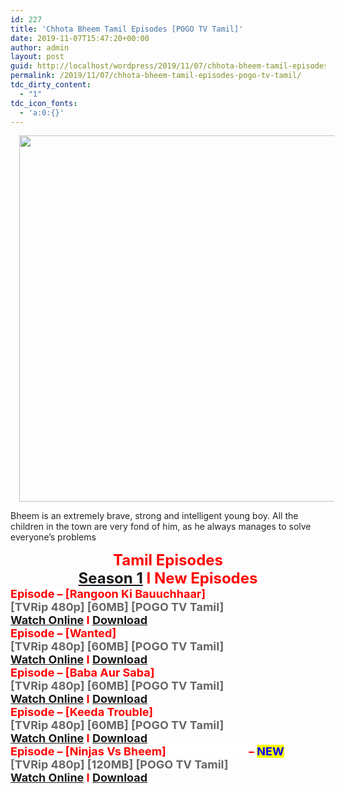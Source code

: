 ```yaml
---
id: 227
title: 'Chhota Bheem Tamil Episodes [POGO TV Tamil]'
date: 2019-11-07T15:47:20+00:00
author: admin
layout: post
guid: http://localhost/wordpress/2019/11/07/chhota-bheem-tamil-episodes-pogo-tv-tamil/
permalink: /2019/11/07/chhota-bheem-tamil-episodes-pogo-tv-tamil/
tdc_dirty_content:
  - "1"
tdc_icon_fonts:
  - 'a:0:{}'
---
```

<div dir="ltr" style="text-align: left;" trbidi="on">
  <div class="separator" style="clear: both; text-align: center;">
    <a href="https://4.bp.blogspot.com/-4CDD4Yt6rd0/XJCIjkQQslI/AAAAAAAAAPM/TvJtHxpLzsUKeOWUfCya9DSlWzTaU_VxgCEwYBhgL/s1600/GGLPM-CB10A-500x515.jpg" imageanchor="1" style="margin-left: 1em; margin-right: 1em;"><img loading="lazy" border="0" data-original-height="515" data-original-width="562" height="586" src="https://4.bp.blogspot.com/-4CDD4Yt6rd0/XJCIjkQQslI/AAAAAAAAAPM/TvJtHxpLzsUKeOWUfCya9DSlWzTaU_VxgCEwYBhgL/s640/GGLPM-CB10A-500x515.jpg" width="640" /></a>
  </div>
  
  <h3 class="bNg8Rb" style="background-color: white; clip: rect(1px, 1px, 1px, 1px); color: #222222; font-family: arial, sans-serif; font-size: medium; font-weight: normal; height: 1px; line-height: 1.1; margin: 0px; outline: 0px; overflow: hidden; padding: 0px; position: absolute; transition: all 0s ease 0s; white-space: nowrap; width: 1px; z-index: -1000;">
    Description
  </h3>
  
  <p>
    <span style="background-color: white; color: #222222; font-family: "arial" , sans-serif; font-size: xx-small; margin: 0px; outline: 0px; padding: 0px; transition: all 0s ease 0s;">Bheem is an extremely brave, strong and intelligent young boy. All the children in the town are very fond of him, as he always manages to solve everyone&#8217;s problems</span>
  </p>
  
  <div style="text-align: center;">
    <span style="background-color: white; font-family: "arial" , sans-serif; margin: 0px; outline: 0px; padding: 0px; transition: all 0s ease 0s;"><span style="color: red; font-size: x-large;"><b>Tamil Episodes</b></span></span>
  </div>
  
  <div style="text-align: center;">
    <span style="background-color: white; font-family: "arial" , sans-serif; margin: 0px; outline: 0px; padding: 0px; transition: all 0s ease 0s;"><span style="color: red; font-size: x-large;"><b><a href="https://toonnetworktamil2.blogspot.com/2019/03/chhota-bheem-season-1-tamil-episodes.html">Season 1</a> I New Episodes</b></span></span>
  </div>
  
  <div style="text-align: left;">
    <span style="background-color: white; font-family: "arial" , sans-serif; margin: 0px; outline: 0px; padding: 0px; transition: all 0s ease 0s;"><span style="color: red; font-size: large;"><b>Episode &#8211; [Rangoon Ki Bauuchhaar]</b></span></span>
  </div>
  
  <div style="text-align: left;">
    <span style="background-color: white; font-family: "arial" , sans-serif; margin: 0px; outline: 0px; padding: 0px; transition: all 0s ease 0s;"><span style="color: #666666; font-size: large;"><b>[TVRip 480p] [60MB] [POGO TV Tamil]</b></span></span>
  </div>
  
  <div style="text-align: left;">
    <span style="background-color: white; font-family: "arial" , sans-serif; margin: 0px; outline: 0px; padding: 0px; transition: all 0s ease 0s;"><span style="font-size: large;"><b><span style="color: #222222;"><a href="https://toonnetworktamilvideos.blogspot.com/p/chhota-bheem-tamil-episode-rangoon-ki.html">Watch Online</a> </span><span style="color: red;">I</span><span style="color: #222222;"> <a href="https://drive.google.com/file/d/139Sk-c-8dLm-wW7yyEza8eVQoAKywsuI/view">Download</a></span></b></span></span>
  </div>
  
  <div style="text-align: left;">
    <span style="background-color: white; font-family: "arial" , sans-serif; margin: 0px; outline: 0px; padding: 0px; transition: all 0s ease 0s;"><span style="color: red; font-size: large;"><b>Episode &#8211; [Wanted]</b></span></span>
  </div>
  
  <div style="text-align: left;">
    <span style="background-color: white; font-family: "arial" , sans-serif; margin: 0px; outline: 0px; padding: 0px; transition: all 0s ease 0s;"><span style="color: #666666; font-size: large;"><b>[TVRip 480p] [60MB] [POGO TV Tamil]</b></span></span>
  </div>
  
  <div style="text-align: left;">
    <span style="background-color: white; font-family: "arial" , sans-serif; margin: 0px; outline: 0px; padding: 0px; transition: all 0s ease 0s;"><span style="font-size: large;"><b><span style="color: #222222;"><a href="https://toonnetworktamilvideos.blogspot.com/p/chhota-bheem-tamil-episode-wanted.html">Watch Online</a> </span><span style="color: red;">I</span><span style="color: #222222;"> <a href="https://drive.google.com/file/d/1g6-M0LdGmcGPzsOQKMH-RvvZ-b8l0fU3/view">Download</a></span></b></span></span>
  </div>
  
  <div style="text-align: left;">
    <span style="background-color: white; font-family: "arial" , sans-serif; margin: 0px; outline: 0px; padding: 0px; transition: all 0s ease 0s;"><span style="color: red; font-size: large;"><b>Episode &#8211; [Baba Aur Saba]</b></span></span>
  </div>
  
  <div style="text-align: left;">
    <span style="background-color: white; font-family: "arial" , sans-serif; margin: 0px; outline: 0px; padding: 0px; transition: all 0s ease 0s;"><span style="color: #666666; font-size: large;"><b>[TVRip 480p] [60MB] [POGO TV Tamil]</b></span></span>
  </div>
  
  <div style="text-align: left;">
    <span style="background-color: white; font-family: "arial" , sans-serif; margin: 0px; outline: 0px; padding: 0px; transition: all 0s ease 0s;"><span style="font-size: large;"><b><span style="color: #222222;"><a href="https://toonnetworktamilvideos.blogspot.com/p/chhota-bheem-tamil-episode-baba-aur-saba.html">Watch Online</a> </span><span style="color: red;">I</span><span style="color: #222222;"> <a href="https://drive.google.com/file/d/1phXMF1tUrisZkUJ0L0LkoqLO0E1BFU4c/view">Download</a></span></b></span></span>
  </div>
  
  <div style="text-align: left;">
    <span style="background-color: white; font-family: "arial" , sans-serif; margin: 0px; outline: 0px; padding: 0px; transition: all 0s ease 0s;"><span style="color: red; font-size: large;"><b>Episode &#8211; [Keeda Trouble]</b></span></span>
  </div>
  
  <div style="text-align: left;">
    <span style="background-color: white; font-family: "arial" , sans-serif; margin: 0px; outline: 0px; padding: 0px; transition: all 0s ease 0s;"><span style="color: #666666; font-size: large;"><b>[TVRip 480p] [60MB] [POGO TV Tamil]</b></span></span>
  </div>
  
  <div style="text-align: left;">
    <span style="background-color: white; font-family: "arial" , sans-serif; margin: 0px; outline: 0px; padding: 0px; transition: all 0s ease 0s;"><span style="font-size: large;"><b><span style="color: #222222;"><a href="https://toonnetworktamilvideos.blogspot.com/p/chhota-bheem-tamil-episode-keeda-trouble.html">Watch Online</a> </span><span style="color: red;">I</span><span style="color: #222222;"> <a href="https://drive.google.com/file/d/1TpD6_dfhY8E3FmvIQIN50njv1tKo_6d2/view">Download</a></span></b></span></span>
  </div>
  
  <div style="text-align: left;">
    <span style="font-family: "arial" , sans-serif; margin: 0px; outline: 0px; padding: 0px; transition: all 0s ease 0s;"><span style="font-size: large;"><b><span style="background-color: white; color: red;">Episode &#8211; [Ninjas Vs Bheem]&nbsp; &nbsp; &nbsp; &nbsp; &nbsp; &nbsp; &nbsp; &nbsp; &nbsp; &nbsp; &nbsp; &nbsp; &nbsp; &nbsp; &nbsp; &nbsp;&#8211; </span><span style="background-color: yellow; color: blue;">NEW</span></b></span></span>
  </div>
  
  <div style="text-align: left;">
    <span style="background-color: white; font-family: "arial" , sans-serif; margin: 0px; outline: 0px; padding: 0px; transition: all 0s ease 0s;"><span style="color: #666666; font-size: large;"><b>[TVRip 480p] [120MB] [POGO TV Tamil]</b></span></span>
  </div>
  
  <div style="text-align: left;">
    <span style="background-color: white; font-family: "arial" , sans-serif; margin: 0px; outline: 0px; padding: 0px; transition: all 0s ease 0s;"><span style="font-size: large;"><b><span style="color: #222222;"><a href="https://clk.ink/09mTz3">Watch Online</a> </span><span style="color: red;">I</span><span style="color: #222222;"> <a href="https://clk.ink/VIZowe">Download</a></span></b></span></span>
  </div>
</div>